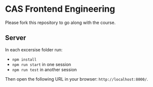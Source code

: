 # CAS Frontend Engineering

Please fork this repository to go along with the course.

## Server

In each excersise folder run:

- `npm install `
- `npm run start` in one session
- `npm run test` in another session

Then open the following URL in your browser: `http://localhost:8000/`.
